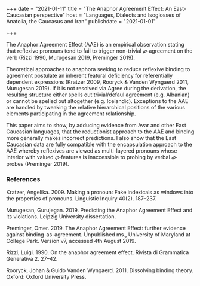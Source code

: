 +++
date = "2021-01-11"
title = "The Anaphor Agreement Effect: An East-Caucasian perspective"
host = "Languages, Dialects and Isoglosses of Anatolia, the Caucasus and Iran"
publishdate = "2021-01-01"

+++

The Anaphor Agreement Effect (AAE) is an empirical observation stating that reflexive pronouns tend to fail to trigger non-trivial *𝜑*-agreement on the verb (Rizzi 1990, Murugesan 2019, Preminger 2019).

Theoretical approaches to anaphora seeking to reduce reflexive binding to agreement postulate an inherent featural deficiency for referentially dependent expressions (Kratzer 2009, Rooryck & Vanden Wyngaerd 2011, Murugesan 2019). If it is not resolved via Agree during the derivation, the resulting structure either spells out trivial/defaul agreement (e.g. Albanian) or cannot be spelled out altogether (e.g. Icelandic). Exceptions to the AAE are handled by tweaking the relative hierarchical positions of the various elements participating in the agreement relationship.

This paper aims to show, by adducing evidence from Avar and other East Caucasian languages, that the reductionist approach to the AAE and binding more generally makes incorrect predictions. I also show that the East Caucasian data are fully compatible with the encapsulation approach to the AAE whereby reflexives are viewed as multi-layered pronouns whose interior with valued *𝜑*-features is inaccessible to probing by verbal *𝜑*-probes (Preminger 2019).

### References ###

Kratzer, Angelika. 2009. Making a pronoun: Fake indexicals as windows into the properties of pronouns. Linguistic Inquiry 40(2). 187–237. 

Murugesan, Gurujegan. 2019. Predicting the Anaphor Agreement Effect and its violations. Leipzig University dissertation. 

Preminger, Omer. 2019. The Anaphor Agreement Effect: further evidence against binding-as-agreement. Unpublished ms., University of Maryland at College Park. Version v7, accessed 4th August 2019. 

Rizzi, Luigi. 1990. On the anaphor agreement effect. Rivista di Grammatica Generativa 2. 27–42. 

Rooryck, Johan & Guido Vanden Wyngaerd. 2011. Dissolving binding theory. Oxford: Oxford University Press.
